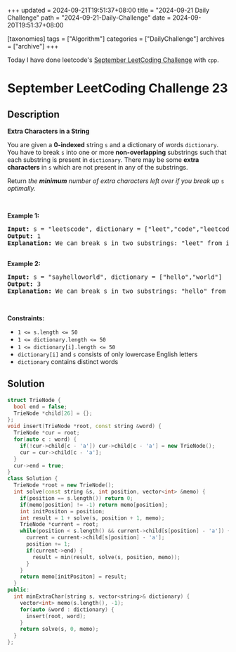 +++
updated = 2024-09-21T19:51:37+08:00
title = "2024-09-21 Daily Challenge"
path = "2024-09-21-Daily-Challenge"
date = 2024-09-20T19:51:37+08:00

[taxonomies]
tags = ["Algorithm"]
categories = ["DailyChallenge"]
archives = ["archive"]
+++

Today I have done leetcode's [September LeetCoding Challenge](https://leetcode.com/problems/extra-characters-in-a-string/) with `cpp`.

<!-- more -->

# September LeetCoding Challenge 23

## Description

**Extra Characters in a String**

<p>You are given a <strong>0-indexed</strong> string <code>s</code> and a dictionary of words <code>dictionary</code>. You have to break <code>s</code> into one or more <strong>non-overlapping</strong> substrings such that each substring is present in <code>dictionary</code>. There may be some <strong>extra characters</strong> in <code>s</code> which are not present in any of the substrings.</p>

<p>Return <em>the <strong>minimum</strong> number of extra characters left over if you break up </em><code>s</code><em> optimally.</em></p>

<p>&nbsp;</p>
<p><strong class="example">Example 1:</strong></p>

<pre>
<strong>Input:</strong> s = &quot;leetscode&quot;, dictionary = [&quot;leet&quot;,&quot;code&quot;,&quot;leetcode&quot;]
<strong>Output:</strong> 1
<strong>Explanation:</strong> We can break s in two substrings: &quot;leet&quot; from index 0 to 3 and &quot;code&quot; from index 5 to 8. There is only 1 unused character (at index 4), so we return 1.

</pre>

<p><strong class="example">Example 2:</strong></p>

<pre>
<strong>Input:</strong> s = &quot;sayhelloworld&quot;, dictionary = [&quot;hello&quot;,&quot;world&quot;]
<strong>Output:</strong> 3
<strong>Explanation:</strong> We can break s in two substrings: &quot;hello&quot; from index 3 to 7 and &quot;world&quot; from index 8 to 12. The characters at indices 0, 1, 2 are not used in any substring and thus are considered as extra characters. Hence, we return 3.
</pre>

<p>&nbsp;</p>
<p><strong>Constraints:</strong></p>

<ul>
	<li><code>1 &lt;= s.length &lt;= 50</code></li>
	<li><code>1 &lt;= dictionary.length &lt;= 50</code></li>
	<li><code>1 &lt;= dictionary[i].length &lt;= 50</code></li>
	<li><code>dictionary[i]</code>&nbsp;and <code>s</code> consists of only lowercase English letters</li>
	<li><code>dictionary</code> contains distinct words</li>
</ul>


## Solution

``` cpp
struct TrieNode {
  bool end = false;
  TrieNode *child[26] = {};
};
void insert(TrieNode *root, const string &word) {
  TrieNode *cur = root;
  for(auto c : word) {
    if(!cur->child[c - 'a']) cur->child[c - 'a'] = new TrieNode();
    cur = cur->child[c - 'a'];
  }
  cur->end = true;
}
class Solution {
  TrieNode *root = new TrieNode();
  int solve(const string &s, int position, vector<int> &memo) {
    if(position == s.length()) return 0;
    if(memo[position] != -1) return memo[position];
    int initPositon = position;
    int result = 1 + solve(s, position + 1, memo);
    TrieNode *current = root;
    while(position < s.length() && current->child[s[position] - 'a']) {
      current = current->child[s[position] - 'a'];
      position += 1;
      if(current->end) {
        result = min(result, solve(s, position, memo));
      }
    }
    return memo[initPositon] = result;
  }
public:
  int minExtraChar(string s, vector<string>& dictionary) {
    vector<int> memo(s.length(), -1);
    for(auto &word : dictionary) {
      insert(root, word);
    }
    return solve(s, 0, memo);
  }
};
```
